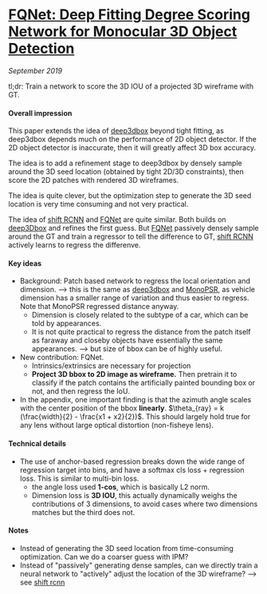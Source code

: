 # [FQNet: Deep Fitting Degree Scoring Network for Monocular 3D Object Detection](https://arxiv.org/abs/1904.12681) 

_September 2019_

tl;dr: Train a network to score the 3D IOU of a projected 3D wireframe with GT. 

#### Overall impression
This paper extends the idea of [deep3dbox](deep3dbox.md) beyond tight fitting, as deep3dbox depends much on the performance of 2D object detector. If the 2D object detector is inaccurate, then it will greatly affect 3D box accuracy.

The idea is to add a refinement stage to deep3dbox by densely sample around the 3D seed location (obtained by tight 2D/3D constraints), then score the 2D patches with rendered 3D wireframes. 

The idea is quite clever, but the optimization step to generate the 3D seed location is very time consuming and not very practical. 

The idea of [shift RCNN](shift_rcnn.md) and [FQNet](fqnet.md) are quite similar. Both builds on [deep3Dbox](deep3dbox.md) and refines the first guess. But [FQNet](fqnet.md) passively densely sample around the GT and train a regressor to tell the difference to GT, [shift RCNN](shift_rcnn.md) actively learns to regress the differenve.

#### Key ideas
- Background: Patch based network to regress the local orientation and dimension. --> this is the same as [deep3dbox](deep3dbox.md) and [MonoPSR](monopsr.md), as vehicle dimension has a smaller range of variation and thus easier to regress. Note that MonoPSR regressed distance anyway. 
	- Dimension is closely related to the subtype of a car, which can be told by appearances. 
	- It is not quite practical to regress the distance from the patch itself as faraway and closeby objects have essentially the same appearances. --> but size of bbox can be of highly useful. 
- New contribution: FQNet. 
	- Intrinsics/extrinsics are necessary for projection
	- **Project 3D bbox to 2D image as wireframe.** Then pretrain it to classify if the patch contains the artificially painted bounding box or not, and then regress the IoU. 
- In the appendix, one important finding is that the azimuth angle scales with the center position of the bbox **linearly**. $\theta_{ray} = k (\frac{width}{2} - \frac{x1 + x2}{2})$. This should largely hold true for any lens without large optical distortion (non-fisheye lens).

#### Technical details
- The use of anchor-based regression breaks down the wide range of regression target into bins, and have a softmax cls loss + regression loss. This is similar to multi-bin loss.
	- the angle loss used **1-cos**, which is basically L2 norm.
	- Dimension loss is **3D IOU**, this actually dynamically weighs the contributions of 3 dimensions, to avoid cases where two dimensions matches but the third does not.


#### Notes
- Instead of generating the 3D seed location from time-consuming optimization. Can we do a coarser guess with IPM?
- Instead of "passively" generating dense samples, can we directly train a neural network to "actively" adjust the location of the 3D wireframe? --> see [shift rcnn](shift_rcnn.md)

